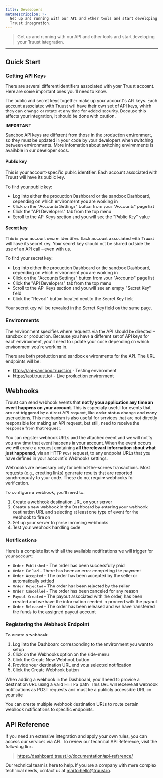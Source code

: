 ```yaml
---
title: Developers
metaDescription: >-
  Get up and running with our API and other tools and start developing your
  Truust integration.
---
```


> Get up and running with our API and other tools and start developing your Truust integration.

---

## Quick Start

### Getting API Keys

There are several different identifiers associated with your Truust account. Here are some important ones you'll need to know.

The public and secret keys together make up your account's API keys. Each account associated with Truust will have their own set of API keys, which they can change or rotate at any time for added security. Because this affects your integration, it should be done with caution.

<div class="alert alert-warning">

**IMPORTANT**

Sandbox API keys are different from those in the production environment, so they must be updated in your code by your developers when switching between environments. More information about switching environments is available in our developer docs.

</div>

#### Public key

This is your account-specific public identifier. Each account associated with Truust will have its public key.

To find your public key:

- Log into either the production Dashboard or the sandbox Dashboard, depending on which environment you are working in
- Click on the "Accounts Settings" button from your "Accounts" page list
- Click the "API Developers" tab from the top menu
- Scroll to the API Keys section and you will see the "Public Key" value

#### Secret key

This is your account secret identifier. Each account associated with Truust will have its secret key. Your secret key should not be shared outside the use of an API call – even with us.

To find your secret key:

- Log into either the production Dashboard or the sandbox Dashboard, depending on which environment you are working in
- Click on the "Accounts Settings" button from your "Accounts" page list
- Click the "API Developers" tab from the top menu
- Scroll to the API Keys section and you will see an empty "Secret Key" field
- Click the "Reveal" button located next to the Secret Key field

Your secret key will be revealed in the Secret Key field on the same page.

### Environments

The environment specifies where requests via the API should be directed – sandbox or production. Because you have a different set of API keys for each environment, you'll need to update your code depending on which environment you're working in.

There are both production and sandbox environments for the API. The URL endpoints will be:

- https://api-sandbox.truust.io/ - Testing environment
- https://api.truust.io/ - Live production environment

## Webhooks

Truust can send webhook events that **notify your application any time an event happens on your account**. This is especially useful for events that are not triggered by a direct API request, like order status change and many user actions. This mechanism is also useful for services that are not directly responsible for making an API request, but still, need to receive the response from that request.

You can register webhook URLs and the attached event and we will notify you any time that event happens in your account. When the event occurs we will create a request containing **all the relevant information about what just happened**, via an HTTP `POST` request, to any endpoint URLs that you have defined in your account´s Webhooks settings.

Webhooks are necessary only for behind-the-scenes transactions. Most requests (e.g., creating links) generate results that are reported synchronously to your code. These do not require webhooks for verification.

To configure a webhook, you'll need to:

1. Create a webhook destination URL on your server
2. Create a new webhook in the Dashboard by entering your webhook destination URL and selecting at least one type of event for the webhook to fire on
3. Set up your server to parse incoming webhooks
4. Test your webhook handling code

### Notifications

Here is a complete list with all the available notifications we will trigger for your account:

- `Order Published` - The order has been successfully paid
- `Order Failed` - There has been an error completing the payment
- `Order Accepted` - The order has been accepted by the seller or automatically settled
- `Order Rejected` - The order has been rejected by the seller
- `Order Cancelled` - The order has been canceled for any reason
- `Payout Created` - The payout associated with the order, has been created and we have the information needed to proceed with the payout
- `Order Released` - The order has been released and we have transferred the funds to the assigned payout account

### Registering the Webhook Endpoint

To create a webhook:

1. Log into the Dashboard corresponding to the environment you want to setup
2. Click on the Webhooks option on the side-menu
3. Click the Create New Webhook button
4. Provide your destination URL and your selected notification
5. Click the Create Webhook button

When adding a webhook in the Dashboard, you'll need to provide a destination URL using a valid HTTPS path. This URL will receive all webhook notifications as POST requests and must be a publicly accessible URL on your site

You can create multiple webhook destination URLs to route certain webhook notifications to specific endpoints.

## API Reference

If you need an extensive integration and apply your own rules, you can access our services via API. To review our technical API Reference, visit the following link:

> <https://dashboard.truust.io/documentation/api-reference/>

Our technical team is here to help. If you are a company with more complex technical needs, contact us at <mailto:hello@truust.io>.
